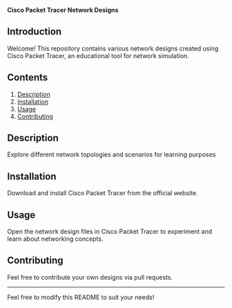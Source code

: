 **Cisco Packet Tracer Network Designs**

## Introduction
Welcome! This repository contains various network designs created using Cisco Packet Tracer, an educational tool for network simulation.

## Contents
1. [Description](#description)
2. [Installation](#installation)
3. [Usage](#usage)
4. [Contributing](#contributing)

## Description
Explore different network topologies and scenarios for learning purposes



## Installation
Download and install Cisco Packet Tracer from the official website.

## Usage
Open the network design files in Cisco Packet Tracer to experiment and learn about networking concepts.

## Contributing
Feel free to contribute your own designs via pull requests.


---

Feel free to modify this README to suit your needs!

